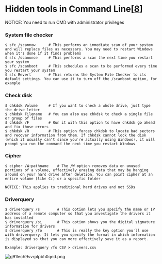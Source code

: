 # Hidden tools in Command Line[[8]]
NOTICE: You need to run CMD with administrator privileges

### System file checker

    $ sfc /scannow      # This performs an immediate scan of your system and will replace files as necessary. You may need to restart Windows when it's done if it finds problems
    $ sfc /scanonce     # This performs a scan the next time you restart your system
    $ sfc /scanboot     # This schedules a scan to be performed every time you restart your system
    $ sfc Revert        # This returns the System File Checker to its default settings. You can use it to turn off the /scanboot option, for example
    
### Check disk

    $ chkdsk Volume     # If you want to check a whole drive, just type the drive letter
    $ chkdsk Filename   # You can also use chkdsk to check a single file or group of files
    $ chkdsk /F         # Run it with this option to have chkdsk go ahead and fix those errors
    $ chkdsk /R         # This option forces chkdsk to locate bad sectors and recover information from them. If chkdsk cannot lock the disk (which it usually can't since you're actually using Windows), it will prompt you run the command the next time you restart Windows

### Cipher
    
    $ cipher /W:pathname    # The /W option removes data on unused portions of a volume, effectively erasing data that may be hanging around on your hard drive after deletion. You can point cipher at an entire volume (like C:) or a specific folder
    
    NOTICE: This applies to traditional hard drives and not SSDs
    
### Driverquery

    $ driverquery /s        # This option lets you specify the name or IP address of a remote computer so that you investigate the drivers it has installed
    $ driverquery /si       # This option shows you the digital signature information for drivers
    $ driverquery /fo       # This is really the key option you'll use with driverquery. It lets you specify the format in which information is displayed so that you can more effectively save it as a report.
    
    Example: driverquery /fo CSV > drivers.csv
    
![g91lech9vvrplpbh0qnd.png](https://www.dropbox.com/s/mfgbhgugjic88vq/g91lech9vvrplpbh0qnd.png?dl=0&raw=1)
    
[8]: <http://lifehacker.com/the-best-tools-hidden-in-windows-command-line-1553193077>
    
    